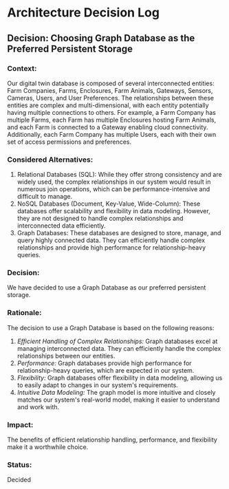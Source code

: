 # Architecture Decision Log
## **Decision: Choosing Graph Database as the Preferred Persistent Storage**
### **Context**:
Our digital twin database is composed of several interconnected entities: Farm Companies, Farms, Enclosures, Farm Animals, Gateways, Sensors, Cameras, Users, and User Preferences. The relationships between these entities are complex and multi-dimensional, with each entity potentially having multiple connections to others. 
For example, a Farm Company has multiple Farms, each Farm has multiple Enclosures hosting Farm Animals, and each Farm is connected to a Gateway enabling cloud connectivity. 
Additionally, each Farm Company has multiple Users, each with their own set of access permissions and preferences.

### **Considered Alternatives:**
1. Relational Databases (SQL): While they offer strong consistency and are widely used, the complex relationships in our system would result in numerous join operations, which can be performance-intensive and difficult to manage.
2. NoSQL Databases (Document, Key-Value, Wide-Column): These databases offer scalability and flexibility in data modeling. However, they are not designed to handle complex relationships and interconnected data efficiently.
3. Graph Databases: These databases are designed to store, manage, and query highly connected data. They can efficiently handle complex relationships and provide high performance for relationship-heavy queries.

### **Decision:**
We have decided to use a Graph Database as our preferred persistent storage.
### **Rationale**:
The decision to use a Graph Database is based on the following reasons:
1. _Efficient Handling of Complex Relationships:_ Graph databases excel at managing interconnected data. They can efficiently handle the complex relationships between our entities.
2. _Performance:_ Graph databases provide high performance for relationship-heavy queries, which are expected in our system.
3. _Flexibility:_ Graph databases offer flexibility in data modeling, allowing us to easily adapt to changes in our system's requirements.
4. _Intuitive Data Modeling:_ The graph model is more intuitive and closely matches our system's real-world model, making it easier to understand and work with.

### **Impact:**
The benefits of efficient relationship handling, performance, and flexibility make it a worthwhile choice.
### **Status**:
Decided
